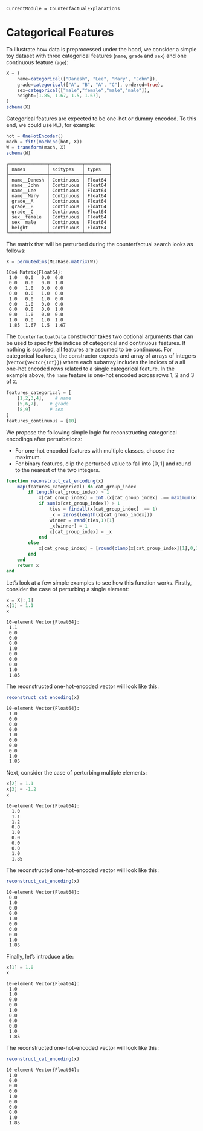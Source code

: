 
``` @meta
CurrentModule = CounterfactualExplanations 
```

# Categorical Features

To illustrate how data is preprocessed under the hood, we consider a simple toy dataset with three categorical features (`name`, `grade` and `sex`) and one continuous feature (`age`):

``` julia
X = (
    name=categorical(["Danesh", "Lee", "Mary", "John"]),
    grade=categorical(["A", "B", "A", "C"], ordered=true),
    sex=categorical(["male","female","male","male"]),
    height=[1.85, 1.67, 1.5, 1.67],
)
schema(X)
```

Categorical features are expected to be one-hot or dummy encoded. To this end, we could use `MLJ`, for example:

``` julia
hot = OneHotEncoder()
mach = fit!(machine(hot, X))
W = transform(mach, X)
schema(W)
```

    ┌──────────────┬────────────┬─────────┐
    │ names        │ scitypes   │ types   │
    ├──────────────┼────────────┼─────────┤
    │ name__Danesh │ Continuous │ Float64 │
    │ name__John   │ Continuous │ Float64 │
    │ name__Lee    │ Continuous │ Float64 │
    │ name__Mary   │ Continuous │ Float64 │
    │ grade__A     │ Continuous │ Float64 │
    │ grade__B     │ Continuous │ Float64 │
    │ grade__C     │ Continuous │ Float64 │
    │ sex__female  │ Continuous │ Float64 │
    │ sex__male    │ Continuous │ Float64 │
    │ height       │ Continuous │ Float64 │
    └──────────────┴────────────┴─────────┘

The matrix that will be perturbed during the counterfactual search looks as follows:

``` julia
X = permutedims(MLJBase.matrix(W))
```

    10×4 Matrix{Float64}:
     1.0   0.0   0.0  0.0
     0.0   0.0   0.0  1.0
     0.0   1.0   0.0  0.0
     0.0   0.0   1.0  0.0
     1.0   0.0   1.0  0.0
     0.0   1.0   0.0  0.0
     0.0   0.0   0.0  1.0
     0.0   1.0   0.0  0.0
     1.0   0.0   1.0  1.0
     1.85  1.67  1.5  1.67

The `CounterfactualData` constructor takes two optional arguments that can be used to specify the indices of categorical and continuous features. If nothing is supplied, all features are assumed to be continuous. For categorical features, the constructor expects and array of arrays of integers (`Vector{Vector{Int}}`) where each subarray includes the indices of a all one-hot encoded rows related to a single categorical feature. In the example above, the `name` feature is one-hot encoded across rows 1, 2 and 3 of `X`.

``` julia
features_categorical = [
    [1,2,3,4],    # name
    [5,6,7],    # grade
    [8,9]       # sex
]
features_continuous = [10]
```

We propose the following simple logic for reconstructing categorical encodings after perturbations:

- For one-hot encoded features with multiple classes, choose the maximum.
- For binary features, clip the perturbed value to fall into $[0,1]$ and round to the nearest of the two integers.

``` julia
function reconstruct_cat_encoding(x)
    map(features_categorical) do cat_group_index
        if length(cat_group_index) > 1
            x[cat_group_index] = Int.(x[cat_group_index] .== maximum(x[cat_group_index]))
            if sum(x[cat_group_index]) > 1
                ties = findall(x[cat_group_index] .== 1)
                _x = zeros(length(x[cat_group_index]))
                winner = rand(ties,1)[1]
                _x[winner] = 1
                x[cat_group_index] = _x
            end
        else
            x[cat_group_index] = [round(clamp(x[cat_group_index][1],0,1))]
        end
    end
    return x
end
```

Let’s look at a few simple examples to see how this function works. Firstly, consider the case of perturbing a single element:

``` julia
x = X[:,1]
x[1] = 1.1
x
```

    10-element Vector{Float64}:
     1.1
     0.0
     0.0
     0.0
     1.0
     0.0
     0.0
     0.0
     1.0
     1.85

The reconstructed one-hot-encoded vector will look like this:

``` julia
reconstruct_cat_encoding(x)
```

    10-element Vector{Float64}:
     1.0
     0.0
     0.0
     0.0
     1.0
     0.0
     0.0
     0.0
     1.0
     1.85

Next, consider the case of perturbing multiple elements:

``` julia
x[2] = 1.1
x[3] = -1.2
x
```

    10-element Vector{Float64}:
      1.0
      1.1
     -1.2
      0.0
      1.0
      0.0
      0.0
      0.0
      1.0
      1.85

The reconstructed one-hot-encoded vector will look like this:

``` julia
reconstruct_cat_encoding(x)
```

    10-element Vector{Float64}:
     0.0
     1.0
     0.0
     0.0
     1.0
     0.0
     0.0
     0.0
     1.0
     1.85

Finally, let’s introduce a tie:

``` julia
x[1] = 1.0
x
```

    10-element Vector{Float64}:
     1.0
     1.0
     0.0
     0.0
     1.0
     0.0
     0.0
     0.0
     1.0
     1.85

The reconstructed one-hot-encoded vector will look like this:

``` julia
reconstruct_cat_encoding(x)
```

    10-element Vector{Float64}:
     1.0
     0.0
     0.0
     0.0
     1.0
     0.0
     0.0
     0.0
     1.0
     1.85

